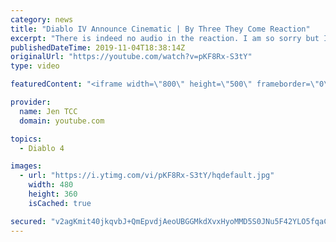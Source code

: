 ```yaml
---
category: news
title: "Diablo IV Announce Cinematic | By Three They Come Reaction"
excerpt: "There is indeed no audio in the reaction. I am so sorry but I have tried my best to salvage what I could. Check out the original video! Diablo IV Announce ..."
publishedDateTime: 2019-11-04T18:38:14Z
originalUrl: "https://youtube.com/watch?v=pKF8Rx-S3tY"
type: video

featuredContent: "<iframe width=\"800\" height=\"500\" frameborder=\"0\" src=\"https://www.youtube.com/embed/pKF8Rx-S3tY\" allow=\"accelerometer; autoplay; encrypted-media; gyroscope; picture-in-picture\" allowfullscreen></iframe>"

provider:
  name: Jen TCC
  domain: youtube.com

topics:
  - Diablo 4

images:
  - url: "https://i.ytimg.com/vi/pKF8Rx-S3tY/hqdefault.jpg"
    width: 480
    height: 360
    isCached: true

secured: "v2agKmit40jkqvbJ+QmEpvdjAeoUBGGMkdXvxHyoMMD5S0JNu5F42YLO5fqaCIy2PROCEg9LpbTGn03xId4IN3J8XIybwsqgH7S+Fj9+v52eJ39uGOjVwCfKOL8uLQ+5Qf4+bjkNfzTqUeyx/6y5UANCkv4d6U0/uYh4gjMIQtG18jOcELyZ/LS4wtofg0jze6a4Zakg+aeJVbArMHUM3swh5SjLUuU9TVhqYQFldS9QcaatfGEYmr4r0Lyx/KQbJZulr/i4XvGOsregVHvowWp9A6i0DG3ZJN8IYyogdvNBPj/wGwW+36F+inDNQYoQiPxvbTuq0dUKaIMlhJRD4hRUXKh0xYoUWjoCLN7FVBL9cTLasLRR4z6IHSu+AQquTcPrBG5sCU4jn7SMJqU1o+CW6Jjs3SwDnEpfaLGhaQ1DtJNqCzxZdNf1982BuPHX;dhq/CfmdEb5Oe96WuuEJDg=="
---
```


